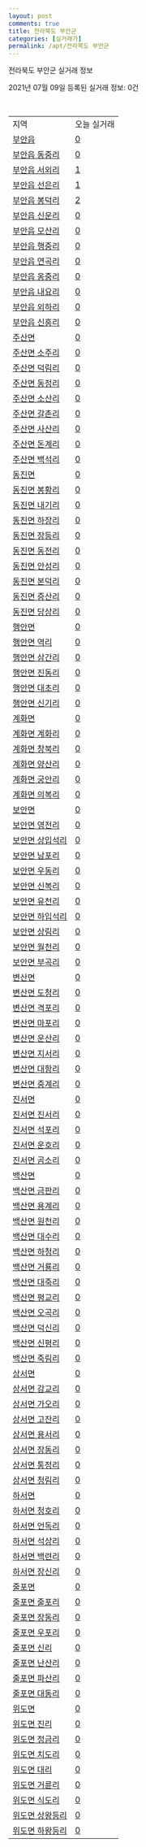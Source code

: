 ```yaml
---
layout: post
comments: true
title: 전라북도 부안군
categories: [실거래가]
permalink: /apt/전라북도 부안군
---
```


전라북도 부안군 실거래 정보

2021년 07월 09일 등록된 실거래 정보: 0건

<script type="text/javascript">
  google.charts.load('current', {'packages':['corechart']});
  google.charts.setOnLoadCallback(drawChart);

  function drawChart() {
    var data = google.visualization.arrayToDataTable([['거래일', '매매', '전월세', '전매'], ['20-07', 25, 14, 5], ['20-08', 22, 15, 2], ['20-09', 26, 11, 0], ['20-10', 19, 9, 1], ['20-11', 34, 18, 0], ['20-12', 33, 8, 1], ['21-01', 29, 7, 3], ['21-02', 16, 24, 0], ['21-03', 32, 11, 1], ['21-04', 32, 7, 0], ['21-05', 20, 8, 2], ['21-06', 12, 6, 2]]);

    var options = {
      title: '최근 유형별 거래량 추이',
      legend: { position: 'bottom' }
    };

    var chart = new google.visualization.LineChart(document.getElementById('columnchart_material'));
    chart.draw(data, (options));
  }
</script>

<div id="columnchart_material" style="width: 95%; margin-left: -35px"></div>
<br>
<table class="sortable">
  <tr>
    <td>지역</td>
    <td>오늘 실거래</td>
  </tr>

  
  <tr class="item">
    <td><a href="전라북도 부안군 부안읍">부안읍</a></td>
    <td><a href="전라북도 부안군 부안읍">0</a></td>
  </tr>
    

  <tr class="item">
    <td><a href="전라북도 부안군 부안읍 동중리">부안읍 동중리</a></td>
    <td><a href="전라북도 부안군 부안읍 동중리">0</a></td>
  </tr>
    

  <tr class="item">
    <td><a href="전라북도 부안군 부안읍 서외리">부안읍 서외리</a></td>
    <td><a href="전라북도 부안군 부안읍 서외리">1</a></td>
  </tr>
    

  <tr class="item">
    <td><a href="전라북도 부안군 부안읍 선은리">부안읍 선은리</a></td>
    <td><a href="전라북도 부안군 부안읍 선은리">1</a></td>
  </tr>
    

  <tr class="item">
    <td><a href="전라북도 부안군 부안읍 봉덕리">부안읍 봉덕리</a></td>
    <td><a href="전라북도 부안군 부안읍 봉덕리">2</a></td>
  </tr>
    

  <tr class="item">
    <td><a href="전라북도 부안군 부안읍 신운리">부안읍 신운리</a></td>
    <td><a href="전라북도 부안군 부안읍 신운리">0</a></td>
  </tr>
    

  <tr class="item">
    <td><a href="전라북도 부안군 부안읍 모산리">부안읍 모산리</a></td>
    <td><a href="전라북도 부안군 부안읍 모산리">0</a></td>
  </tr>
    

  <tr class="item">
    <td><a href="전라북도 부안군 부안읍 행중리">부안읍 행중리</a></td>
    <td><a href="전라북도 부안군 부안읍 행중리">0</a></td>
  </tr>
    

  <tr class="item">
    <td><a href="전라북도 부안군 부안읍 연곡리">부안읍 연곡리</a></td>
    <td><a href="전라북도 부안군 부안읍 연곡리">0</a></td>
  </tr>
    

  <tr class="item">
    <td><a href="전라북도 부안군 부안읍 옹중리">부안읍 옹중리</a></td>
    <td><a href="전라북도 부안군 부안읍 옹중리">0</a></td>
  </tr>
    

  <tr class="item">
    <td><a href="전라북도 부안군 부안읍 내요리">부안읍 내요리</a></td>
    <td><a href="전라북도 부안군 부안읍 내요리">0</a></td>
  </tr>
    

  <tr class="item">
    <td><a href="전라북도 부안군 부안읍 외하리">부안읍 외하리</a></td>
    <td><a href="전라북도 부안군 부안읍 외하리">0</a></td>
  </tr>
    

  <tr class="item">
    <td><a href="전라북도 부안군 부안읍 신흥리">부안읍 신흥리</a></td>
    <td><a href="전라북도 부안군 부안읍 신흥리">0</a></td>
  </tr>
    

  <tr class="item">
    <td><a href="전라북도 부안군 주산면">주산면</a></td>
    <td><a href="전라북도 부안군 주산면">0</a></td>
  </tr>
    

  <tr class="item">
    <td><a href="전라북도 부안군 주산면 소주리">주산면 소주리</a></td>
    <td><a href="전라북도 부안군 주산면 소주리">0</a></td>
  </tr>
    

  <tr class="item">
    <td><a href="전라북도 부안군 주산면 덕림리">주산면 덕림리</a></td>
    <td><a href="전라북도 부안군 주산면 덕림리">0</a></td>
  </tr>
    

  <tr class="item">
    <td><a href="전라북도 부안군 주산면 동정리">주산면 동정리</a></td>
    <td><a href="전라북도 부안군 주산면 동정리">0</a></td>
  </tr>
    

  <tr class="item">
    <td><a href="전라북도 부안군 주산면 소산리">주산면 소산리</a></td>
    <td><a href="전라북도 부안군 주산면 소산리">0</a></td>
  </tr>
    

  <tr class="item">
    <td><a href="전라북도 부안군 주산면 갈촌리">주산면 갈촌리</a></td>
    <td><a href="전라북도 부안군 주산면 갈촌리">0</a></td>
  </tr>
    

  <tr class="item">
    <td><a href="전라북도 부안군 주산면 사산리">주산면 사산리</a></td>
    <td><a href="전라북도 부안군 주산면 사산리">0</a></td>
  </tr>
    

  <tr class="item">
    <td><a href="전라북도 부안군 주산면 돈계리">주산면 돈계리</a></td>
    <td><a href="전라북도 부안군 주산면 돈계리">0</a></td>
  </tr>
    

  <tr class="item">
    <td><a href="전라북도 부안군 주산면 백석리">주산면 백석리</a></td>
    <td><a href="전라북도 부안군 주산면 백석리">0</a></td>
  </tr>
    

  <tr class="item">
    <td><a href="전라북도 부안군 동진면">동진면</a></td>
    <td><a href="전라북도 부안군 동진면">0</a></td>
  </tr>
    

  <tr class="item">
    <td><a href="전라북도 부안군 동진면 봉황리">동진면 봉황리</a></td>
    <td><a href="전라북도 부안군 동진면 봉황리">0</a></td>
  </tr>
    

  <tr class="item">
    <td><a href="전라북도 부안군 동진면 내기리">동진면 내기리</a></td>
    <td><a href="전라북도 부안군 동진면 내기리">0</a></td>
  </tr>
    

  <tr class="item">
    <td><a href="전라북도 부안군 동진면 하장리">동진면 하장리</a></td>
    <td><a href="전라북도 부안군 동진면 하장리">0</a></td>
  </tr>
    

  <tr class="item">
    <td><a href="전라북도 부안군 동진면 장등리">동진면 장등리</a></td>
    <td><a href="전라북도 부안군 동진면 장등리">0</a></td>
  </tr>
    

  <tr class="item">
    <td><a href="전라북도 부안군 동진면 동전리">동진면 동전리</a></td>
    <td><a href="전라북도 부안군 동진면 동전리">0</a></td>
  </tr>
    

  <tr class="item">
    <td><a href="전라북도 부안군 동진면 안성리">동진면 안성리</a></td>
    <td><a href="전라북도 부안군 동진면 안성리">0</a></td>
  </tr>
    

  <tr class="item">
    <td><a href="전라북도 부안군 동진면 본덕리">동진면 본덕리</a></td>
    <td><a href="전라북도 부안군 동진면 본덕리">0</a></td>
  </tr>
    

  <tr class="item">
    <td><a href="전라북도 부안군 동진면 증산리">동진면 증산리</a></td>
    <td><a href="전라북도 부안군 동진면 증산리">0</a></td>
  </tr>
    

  <tr class="item">
    <td><a href="전라북도 부안군 동진면 당상리">동진면 당상리</a></td>
    <td><a href="전라북도 부안군 동진면 당상리">0</a></td>
  </tr>
    

  <tr class="item">
    <td><a href="전라북도 부안군 행안면">행안면</a></td>
    <td><a href="전라북도 부안군 행안면">0</a></td>
  </tr>
    

  <tr class="item">
    <td><a href="전라북도 부안군 행안면 역리">행안면 역리</a></td>
    <td><a href="전라북도 부안군 행안면 역리">0</a></td>
  </tr>
    

  <tr class="item">
    <td><a href="전라북도 부안군 행안면 삼간리">행안면 삼간리</a></td>
    <td><a href="전라북도 부안군 행안면 삼간리">0</a></td>
  </tr>
    

  <tr class="item">
    <td><a href="전라북도 부안군 행안면 진동리">행안면 진동리</a></td>
    <td><a href="전라북도 부안군 행안면 진동리">0</a></td>
  </tr>
    

  <tr class="item">
    <td><a href="전라북도 부안군 행안면 대초리">행안면 대초리</a></td>
    <td><a href="전라북도 부안군 행안면 대초리">0</a></td>
  </tr>
    

  <tr class="item">
    <td><a href="전라북도 부안군 행안면 신기리">행안면 신기리</a></td>
    <td><a href="전라북도 부안군 행안면 신기리">0</a></td>
  </tr>
    

  <tr class="item">
    <td><a href="전라북도 부안군 계화면">계화면</a></td>
    <td><a href="전라북도 부안군 계화면">0</a></td>
  </tr>
    

  <tr class="item">
    <td><a href="전라북도 부안군 계화면 계화리">계화면 계화리</a></td>
    <td><a href="전라북도 부안군 계화면 계화리">0</a></td>
  </tr>
    

  <tr class="item">
    <td><a href="전라북도 부안군 계화면 창북리">계화면 창북리</a></td>
    <td><a href="전라북도 부안군 계화면 창북리">0</a></td>
  </tr>
    

  <tr class="item">
    <td><a href="전라북도 부안군 계화면 양산리">계화면 양산리</a></td>
    <td><a href="전라북도 부안군 계화면 양산리">0</a></td>
  </tr>
    

  <tr class="item">
    <td><a href="전라북도 부안군 계화면 궁안리">계화면 궁안리</a></td>
    <td><a href="전라북도 부안군 계화면 궁안리">0</a></td>
  </tr>
    

  <tr class="item">
    <td><a href="전라북도 부안군 계화면 의복리">계화면 의복리</a></td>
    <td><a href="전라북도 부안군 계화면 의복리">0</a></td>
  </tr>
    

  <tr class="item">
    <td><a href="전라북도 부안군 보안면">보안면</a></td>
    <td><a href="전라북도 부안군 보안면">0</a></td>
  </tr>
    

  <tr class="item">
    <td><a href="전라북도 부안군 보안면 영전리">보안면 영전리</a></td>
    <td><a href="전라북도 부안군 보안면 영전리">0</a></td>
  </tr>
    

  <tr class="item">
    <td><a href="전라북도 부안군 보안면 상입석리">보안면 상입석리</a></td>
    <td><a href="전라북도 부안군 보안면 상입석리">0</a></td>
  </tr>
    

  <tr class="item">
    <td><a href="전라북도 부안군 보안면 남포리">보안면 남포리</a></td>
    <td><a href="전라북도 부안군 보안면 남포리">0</a></td>
  </tr>
    

  <tr class="item">
    <td><a href="전라북도 부안군 보안면 우동리">보안면 우동리</a></td>
    <td><a href="전라북도 부안군 보안면 우동리">0</a></td>
  </tr>
    

  <tr class="item">
    <td><a href="전라북도 부안군 보안면 신복리">보안면 신복리</a></td>
    <td><a href="전라북도 부안군 보안면 신복리">0</a></td>
  </tr>
    

  <tr class="item">
    <td><a href="전라북도 부안군 보안면 유천리">보안면 유천리</a></td>
    <td><a href="전라북도 부안군 보안면 유천리">0</a></td>
  </tr>
    

  <tr class="item">
    <td><a href="전라북도 부안군 보안면 하입석리">보안면 하입석리</a></td>
    <td><a href="전라북도 부안군 보안면 하입석리">0</a></td>
  </tr>
    

  <tr class="item">
    <td><a href="전라북도 부안군 보안면 상림리">보안면 상림리</a></td>
    <td><a href="전라북도 부안군 보안면 상림리">0</a></td>
  </tr>
    

  <tr class="item">
    <td><a href="전라북도 부안군 보안면 월천리">보안면 월천리</a></td>
    <td><a href="전라북도 부안군 보안면 월천리">0</a></td>
  </tr>
    

  <tr class="item">
    <td><a href="전라북도 부안군 보안면 부곡리">보안면 부곡리</a></td>
    <td><a href="전라북도 부안군 보안면 부곡리">0</a></td>
  </tr>
    

  <tr class="item">
    <td><a href="전라북도 부안군 변산면">변산면</a></td>
    <td><a href="전라북도 부안군 변산면">0</a></td>
  </tr>
    

  <tr class="item">
    <td><a href="전라북도 부안군 변산면 도청리">변산면 도청리</a></td>
    <td><a href="전라북도 부안군 변산면 도청리">0</a></td>
  </tr>
    

  <tr class="item">
    <td><a href="전라북도 부안군 변산면 격포리">변산면 격포리</a></td>
    <td><a href="전라북도 부안군 변산면 격포리">0</a></td>
  </tr>
    

  <tr class="item">
    <td><a href="전라북도 부안군 변산면 마포리">변산면 마포리</a></td>
    <td><a href="전라북도 부안군 변산면 마포리">0</a></td>
  </tr>
    

  <tr class="item">
    <td><a href="전라북도 부안군 변산면 운산리">변산면 운산리</a></td>
    <td><a href="전라북도 부안군 변산면 운산리">0</a></td>
  </tr>
    

  <tr class="item">
    <td><a href="전라북도 부안군 변산면 지서리">변산면 지서리</a></td>
    <td><a href="전라북도 부안군 변산면 지서리">0</a></td>
  </tr>
    

  <tr class="item">
    <td><a href="전라북도 부안군 변산면 대항리">변산면 대항리</a></td>
    <td><a href="전라북도 부안군 변산면 대항리">0</a></td>
  </tr>
    

  <tr class="item">
    <td><a href="전라북도 부안군 변산면 중계리">변산면 중계리</a></td>
    <td><a href="전라북도 부안군 변산면 중계리">0</a></td>
  </tr>
    

  <tr class="item">
    <td><a href="전라북도 부안군 진서면">진서면</a></td>
    <td><a href="전라북도 부안군 진서면">0</a></td>
  </tr>
    

  <tr class="item">
    <td><a href="전라북도 부안군 진서면 진서리">진서면 진서리</a></td>
    <td><a href="전라북도 부안군 진서면 진서리">0</a></td>
  </tr>
    

  <tr class="item">
    <td><a href="전라북도 부안군 진서면 석포리">진서면 석포리</a></td>
    <td><a href="전라북도 부안군 진서면 석포리">0</a></td>
  </tr>
    

  <tr class="item">
    <td><a href="전라북도 부안군 진서면 운호리">진서면 운호리</a></td>
    <td><a href="전라북도 부안군 진서면 운호리">0</a></td>
  </tr>
    

  <tr class="item">
    <td><a href="전라북도 부안군 진서면 곰소리">진서면 곰소리</a></td>
    <td><a href="전라북도 부안군 진서면 곰소리">0</a></td>
  </tr>
    

  <tr class="item">
    <td><a href="전라북도 부안군 백산면">백산면</a></td>
    <td><a href="전라북도 부안군 백산면">0</a></td>
  </tr>
    

  <tr class="item">
    <td><a href="전라북도 부안군 백산면 금판리">백산면 금판리</a></td>
    <td><a href="전라북도 부안군 백산면 금판리">0</a></td>
  </tr>
    

  <tr class="item">
    <td><a href="전라북도 부안군 백산면 용계리">백산면 용계리</a></td>
    <td><a href="전라북도 부안군 백산면 용계리">0</a></td>
  </tr>
    

  <tr class="item">
    <td><a href="전라북도 부안군 백산면 원천리">백산면 원천리</a></td>
    <td><a href="전라북도 부안군 백산면 원천리">0</a></td>
  </tr>
    

  <tr class="item">
    <td><a href="전라북도 부안군 백산면 대수리">백산면 대수리</a></td>
    <td><a href="전라북도 부안군 백산면 대수리">0</a></td>
  </tr>
    

  <tr class="item">
    <td><a href="전라북도 부안군 백산면 하청리">백산면 하청리</a></td>
    <td><a href="전라북도 부안군 백산면 하청리">0</a></td>
  </tr>
    

  <tr class="item">
    <td><a href="전라북도 부안군 백산면 거룡리">백산면 거룡리</a></td>
    <td><a href="전라북도 부안군 백산면 거룡리">0</a></td>
  </tr>
    

  <tr class="item">
    <td><a href="전라북도 부안군 백산면 대죽리">백산면 대죽리</a></td>
    <td><a href="전라북도 부안군 백산면 대죽리">0</a></td>
  </tr>
    

  <tr class="item">
    <td><a href="전라북도 부안군 백산면 평교리">백산면 평교리</a></td>
    <td><a href="전라북도 부안군 백산면 평교리">0</a></td>
  </tr>
    

  <tr class="item">
    <td><a href="전라북도 부안군 백산면 오곡리">백산면 오곡리</a></td>
    <td><a href="전라북도 부안군 백산면 오곡리">0</a></td>
  </tr>
    

  <tr class="item">
    <td><a href="전라북도 부안군 백산면 덕신리">백산면 덕신리</a></td>
    <td><a href="전라북도 부안군 백산면 덕신리">0</a></td>
  </tr>
    

  <tr class="item">
    <td><a href="전라북도 부안군 백산면 신평리">백산면 신평리</a></td>
    <td><a href="전라북도 부안군 백산면 신평리">0</a></td>
  </tr>
    

  <tr class="item">
    <td><a href="전라북도 부안군 백산면 죽림리">백산면 죽림리</a></td>
    <td><a href="전라북도 부안군 백산면 죽림리">0</a></td>
  </tr>
    

  <tr class="item">
    <td><a href="전라북도 부안군 상서면">상서면</a></td>
    <td><a href="전라북도 부안군 상서면">0</a></td>
  </tr>
    

  <tr class="item">
    <td><a href="전라북도 부안군 상서면 감교리">상서면 감교리</a></td>
    <td><a href="전라북도 부안군 상서면 감교리">0</a></td>
  </tr>
    

  <tr class="item">
    <td><a href="전라북도 부안군 상서면 가오리">상서면 가오리</a></td>
    <td><a href="전라북도 부안군 상서면 가오리">0</a></td>
  </tr>
    

  <tr class="item">
    <td><a href="전라북도 부안군 상서면 고잔리">상서면 고잔리</a></td>
    <td><a href="전라북도 부안군 상서면 고잔리">0</a></td>
  </tr>
    

  <tr class="item">
    <td><a href="전라북도 부안군 상서면 용서리">상서면 용서리</a></td>
    <td><a href="전라북도 부안군 상서면 용서리">0</a></td>
  </tr>
    

  <tr class="item">
    <td><a href="전라북도 부안군 상서면 장동리">상서면 장동리</a></td>
    <td><a href="전라북도 부안군 상서면 장동리">0</a></td>
  </tr>
    

  <tr class="item">
    <td><a href="전라북도 부안군 상서면 통정리">상서면 통정리</a></td>
    <td><a href="전라북도 부안군 상서면 통정리">0</a></td>
  </tr>
    

  <tr class="item">
    <td><a href="전라북도 부안군 상서면 청림리">상서면 청림리</a></td>
    <td><a href="전라북도 부안군 상서면 청림리">0</a></td>
  </tr>
    

  <tr class="item">
    <td><a href="전라북도 부안군 하서면">하서면</a></td>
    <td><a href="전라북도 부안군 하서면">0</a></td>
  </tr>
    

  <tr class="item">
    <td><a href="전라북도 부안군 하서면 청호리">하서면 청호리</a></td>
    <td><a href="전라북도 부안군 하서면 청호리">0</a></td>
  </tr>
    

  <tr class="item">
    <td><a href="전라북도 부안군 하서면 언독리">하서면 언독리</a></td>
    <td><a href="전라북도 부안군 하서면 언독리">0</a></td>
  </tr>
    

  <tr class="item">
    <td><a href="전라북도 부안군 하서면 석상리">하서면 석상리</a></td>
    <td><a href="전라북도 부안군 하서면 석상리">0</a></td>
  </tr>
    

  <tr class="item">
    <td><a href="전라북도 부안군 하서면 백련리">하서면 백련리</a></td>
    <td><a href="전라북도 부안군 하서면 백련리">0</a></td>
  </tr>
    

  <tr class="item">
    <td><a href="전라북도 부안군 하서면 장신리">하서면 장신리</a></td>
    <td><a href="전라북도 부안군 하서면 장신리">0</a></td>
  </tr>
    

  <tr class="item">
    <td><a href="전라북도 부안군 줄포면">줄포면</a></td>
    <td><a href="전라북도 부안군 줄포면">0</a></td>
  </tr>
    

  <tr class="item">
    <td><a href="전라북도 부안군 줄포면 줄포리">줄포면 줄포리</a></td>
    <td><a href="전라북도 부안군 줄포면 줄포리">0</a></td>
  </tr>
    

  <tr class="item">
    <td><a href="전라북도 부안군 줄포면 장동리">줄포면 장동리</a></td>
    <td><a href="전라북도 부안군 줄포면 장동리">0</a></td>
  </tr>
    

  <tr class="item">
    <td><a href="전라북도 부안군 줄포면 우포리">줄포면 우포리</a></td>
    <td><a href="전라북도 부안군 줄포면 우포리">0</a></td>
  </tr>
    

  <tr class="item">
    <td><a href="전라북도 부안군 줄포면 신리">줄포면 신리</a></td>
    <td><a href="전라북도 부안군 줄포면 신리">0</a></td>
  </tr>
    

  <tr class="item">
    <td><a href="전라북도 부안군 줄포면 난산리">줄포면 난산리</a></td>
    <td><a href="전라북도 부안군 줄포면 난산리">0</a></td>
  </tr>
    

  <tr class="item">
    <td><a href="전라북도 부안군 줄포면 파산리">줄포면 파산리</a></td>
    <td><a href="전라북도 부안군 줄포면 파산리">0</a></td>
  </tr>
    

  <tr class="item">
    <td><a href="전라북도 부안군 줄포면 대동리">줄포면 대동리</a></td>
    <td><a href="전라북도 부안군 줄포면 대동리">0</a></td>
  </tr>
    

  <tr class="item">
    <td><a href="전라북도 부안군 위도면">위도면</a></td>
    <td><a href="전라북도 부안군 위도면">0</a></td>
  </tr>
    

  <tr class="item">
    <td><a href="전라북도 부안군 위도면 진리">위도면 진리</a></td>
    <td><a href="전라북도 부안군 위도면 진리">0</a></td>
  </tr>
    

  <tr class="item">
    <td><a href="전라북도 부안군 위도면 정금리">위도면 정금리</a></td>
    <td><a href="전라북도 부안군 위도면 정금리">0</a></td>
  </tr>
    

  <tr class="item">
    <td><a href="전라북도 부안군 위도면 치도리">위도면 치도리</a></td>
    <td><a href="전라북도 부안군 위도면 치도리">0</a></td>
  </tr>
    

  <tr class="item">
    <td><a href="전라북도 부안군 위도면 대리">위도면 대리</a></td>
    <td><a href="전라북도 부안군 위도면 대리">0</a></td>
  </tr>
    

  <tr class="item">
    <td><a href="전라북도 부안군 위도면 거륜리">위도면 거륜리</a></td>
    <td><a href="전라북도 부안군 위도면 거륜리">0</a></td>
  </tr>
    

  <tr class="item">
    <td><a href="전라북도 부안군 위도면 식도리">위도면 식도리</a></td>
    <td><a href="전라북도 부안군 위도면 식도리">0</a></td>
  </tr>
    

  <tr class="item">
    <td><a href="전라북도 부안군 위도면 상왕등리">위도면 상왕등리</a></td>
    <td><a href="전라북도 부안군 위도면 상왕등리">0</a></td>
  </tr>
    

  <tr class="item">
    <td><a href="전라북도 부안군 위도면 하왕등리">위도면 하왕등리</a></td>
    <td><a href="전라북도 부안군 위도면 하왕등리">0</a></td>
  </tr>
    


</table>


    